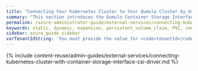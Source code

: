 ```yaml
---
title: "Connecting Your Kubernetes Cluster to Your Qumulo Cluster by Using the Qumulo Container Storage Interface (CSI) Driver"
summary: "This section introduces the Qumulo Container Storage Interface (CSI) driver and explains how you can connect your Kubernetes cluster to your Qumulo cluster by using the Qumulo CSI driver."
permalink: /azure-administrator-guide/external-services/connecting-kubernetes-cluster-with-container-storage-interface-csi-driver.html
keywords: static, dynamic, expansion, persistent_volume_claim, PVC, container_storage_interface, CSI, Kubernetes
sidebar: azure_guide_sidebar
varTenantIdString: 'You must provide the value for <code>tenantId</code> as a string. For example: <code>"2"</code>.'
---
```


{% include content-reuse/admin-guides/external-services/connecting-kubernetes-cluster-with-container-storage-interface-csi-driver.md %}

